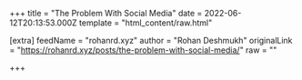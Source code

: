 
+++
title = "The Problem With Social Media"
date = 2022-06-12T20:13:53.000Z
template = "html_content/raw.html"

[extra]
feedName = "rohanrd.xyz"
author = "Rohan Deshmukh"
originalLink = "https://rohanrd.xyz/posts/the-problem-with-social-media/"
raw = ""

+++

